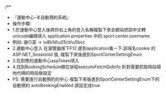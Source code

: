 /**
 * 『運動中心-半自動預約系統』
 * 操作步驟:
 * 1.於運動中心登入後將你右上角的登入名稱複製下來去網站把該中文轉unicode編碼填入 application.properties 中的 sport.center.username
 * 例如: 謝○富 -> \u8b1d\u25cb\u5bcc
 * 2.運動中心登入 在瀏覽器按下F12 進到application看一下 該域名cookie 的 ASP.NET_SessionId 值, 複製下來後進到SportCenterSettingEnum
 * 3.在對應的運動中心aspToken填入
 * 4.找到BookingSchedule類在排程executeFetchQidInfo 針對需要抓取時段場地代碼的時段做設定
 * PS: 需要進行自動預約的中心 複製下來後進到SportCenterSettingEnum下的自動預約 autoBookingEnabled 請設定成true
